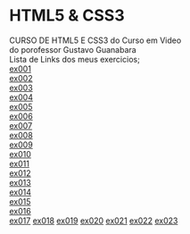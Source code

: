 # HTML5 & CSS3
 CURSO DE HTML5 E CSS3 do Curso em Video <br>
 do porofessor Gustavo Guanabara <br>
 Lista de Links dos meus exercicios; <br> 
     <a href="https://emersonsssouza.github.io/HTML/exercicios/ex001/index.html">ex001</a> <br>
     <a href="https://emersonsssouza.github.io/HTML/exercicios/ex002/index.html">ex002</a> <br>
     <a href="https://emersonsssouza.github.io/HTML/exercicios/ex003/index.html">ex003</a> <br>
     <a href="https://emersonsssouza.github.io/HTML/exercicios/ex004/index.html">ex004</a> <br>
     <a href="https://emersonsssouza.github.io/HTML/exercicios/ex005/index.html">ex005</a> <br>
     <a href="https://emersonsssouza.github.io/HTML/exercicios/ex006/index.html">ex006</a> <br>
     <a href="https://emersonsssouza.github.io/HTML/exercicios/ex007/index.html">ex007</a> <br>
     <a href="https://emersonsssouza.github.io/HTML/exercicios/ex008/index.html">ex008</a> <br>
     <a href="https://emersonsssouza.github.io/HTML/exercicios/ex009/index.html">ex009</a> <br>
     <a href="https://emersonsssouza.github.io/HTML/exercicios/ex010/pagina001.html">ex010</a> <br>
     <a href="https://emersonsssouza.github.io/HTML/exercicios/ex011/index.html">ex011</a> <br>
     <a href="https://emersonsssouza.github.io/HTML/exercicios/ex012/index.html">ex012</a> <br>
     <a href="https://emersonsssouza.github.io/HTML/exercicios/ex013/index.html">ex013</a> <br>
     <a href="https://emersonsssouza.github.io/HTML/exercicios/ex014/index.html">ex014</a> <br>
     <a href="https://emersonsssouza.github.io/HTML/exercicios/ex015/index.html">ex015</a> <br>
     <a href="https://emersonsssouza.github.io/HTML/exercicios/ex016/cor01.html">ex016</a> <br>
     <a href="https://emersonsssouza.github.io/HTML/exercicios/ex017/fonte01">ex017</a>
     <a href="https://emersonsssouza.github.io/HTML/exercicios/ex018/index">ex018</a>
     <a href="https://emersonsssouza.github.io/HTML/exercicios/ex019/hover">ex019</a>
     <a href="https://emersonsssouza.github.io/HTML/exercicios/ex020/index">ex020</a>
     <a href="https://emersonsssouza.github.io/HTML/exercicios/ex021/caixa01#">ex021</a>
     <a href="https://emersonsssouza.github.io/HTML/exercicios/ex022/fundo006">ex022</a>
     <a href="">ex023</a>

